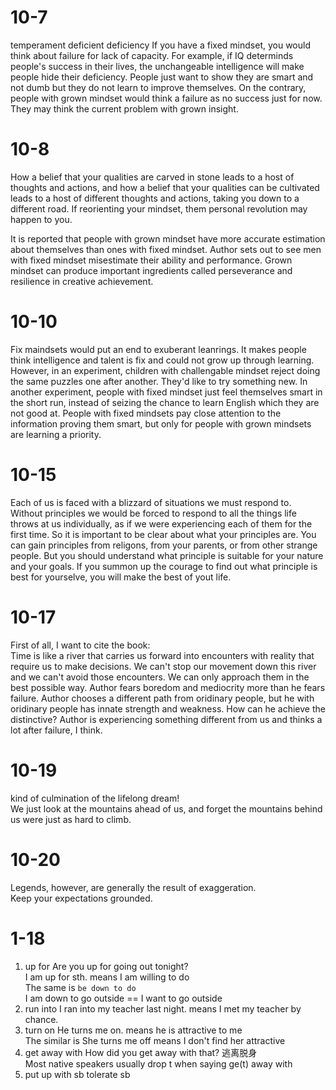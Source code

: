 # 10-7
temperament
deficient deficiency
If you have a fixed mindset, you would think about failure for lack of capacity. For example, if IQ determinds people's
success in their lives, the unchangeable intelligence will make people hide their deficiency. People just want to show
they are smart and not dumb but they do not learn to improve themselves. On the contrary, people with grown mindset would
think a failure as no success just for now. They may think the current problem with grown insight.

# 10-8

How a belief that your qualities are carved in stone leads to a host of thoughts and actions, and how a belief that
your qualities can be cultivated leads to a host of different thoughts and actions, taking you down
to a different road. If reorienting your mindset, them personal revolution may happen to you.

It is reported that people with grown mindset have more accurate estimation about themselves than ones with fixed
mindset. Author sets out to see men with fixed mindset misestimate their ability and performance. Grown mindset
can produce important ingredients called perseverance and resilience in creative achievement.

# 10-10

Fix maindsets would put an end to exuberant leanrings. It makes people think intelligence and talent is fix and could
not grow up through learning. However, in an experiment, children with challengable mindset reject doing the same puzzles
one after another. They'd like to try something new. In another experiment, people with fixed mindset just feel themselves
smart in the short run, instead of seizing the chance to learn English which they are not good at. People with fixed
mindsets pay close attention to the information proving them smart, but only for people with grown mindsets are learning
a priority.

# 10-15

Each of us is faced with a blizzard of situations we must respond to. Without principles we would be forced to
respond to all the things life throws at us individually, as if we were experiencing each of them for the first
time. So it is important to be clear about what your principles are. You can gain principles from religons, from
 your parents, or from other strange people. But you should understand what principle is suitable for your nature and your goals.
 If you summon up the courage to find out what principle is best for yourselve, you will make the best of yout life.

# 10-17

First of all, I want to cite the book:  
Time is like a river that carries us forward into encounters with reality that require us to make decisions. We can't stop our movement down this river and we can't avoid those encounters. We can only approach them in the best possible way. Author fears boredom and mediocrity more than he fears failure. Author chooses a different path from oridinary people, but he with oridinary people has innate strength and weakness. How can he achieve the distinctive? Author is experiencing something different from us and thinks a lot after failure, I think.

# 10-19
kind of culmination of the lifelong dream!  
We just look at the mountains ahead of us, and forget the mountains behind us were just as hard to climb.

# 10-20

Legends, however, are generally the result of exaggeration.  
Keep your expectations grounded. 

# 1-18

1. up for
Are you up for going out tonight?  
I am up for sth. means I am willing to do  
The same is ```be down to do```  
I am down to go outside == I want to go outside  
2. run into
I ran into my teacher last night. means I met my teacher by chance.  
3. turn on
He turns me on. means he is attractive to me  
The similar is She turns me off means I don't find her attractive  
4. get away with
How did you get away with that? 逃离脱身  
Most native speakers usually drop t when saying ge(t) away with 
5. put up with sb
tolerate sb

